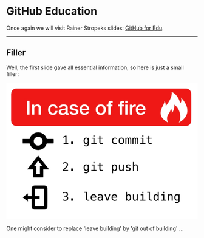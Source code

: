 # GitHub Education

Once again we will visit Rainer Stropeks slides: [GitHub for Edu](https://rstropek.github.io/GitHubEduWorkshop/#/7).

---
<!-- .slide: class="left" -->
## Filler

Well, the first slide gave all essential information, so here is just a small filler:

![InCaseOfFire](./images/git-basics_inCaseOfFire.jpg)

One might consider to replace 'leave building' by  'git out of building' ...
